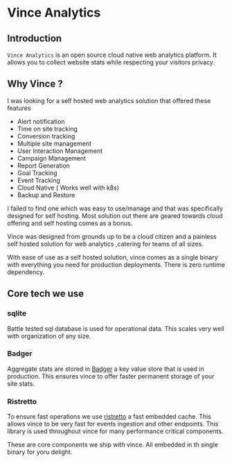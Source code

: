 
# Vince Analytics

## Introduction

`Vince Analytics` is an  open source cloud native web analytics platform. It allows
you to collect website stats while respecting your visitors privacy.


## Why Vince ?

I was looking for a self hosted web analytics solution that offered these features

- Alert notification
- Time on site tracking
- Conversion tracking 
- Multiple site management
- User Interaction Management 
- Campaign Management 
- Report Generation
- Goal Tracking 
- Event Tracking 
- Cloud Native ( Works well with k8s)
- Backup and Restore

I failed to find one which was easy to use/manage and that was specifically designed
for self hosting. Most solution out there are geared towards cloud offering and 
self hosting comes as a bonus.

Vince was designed from grounds up to be a cloud citizen and a painless self hosted
solution for web analytics ,catering for teams of all sizes.

With ease of use as a self hosted solution, vince comes as a single binary with
everything you need for production deployments. There is zero runtime dependency.

## Core tech we use

### sqlite

Battle tested sql database is used for operational data. This scales very well 
with organization of any size.

### Badger 

Aggregate stats are stored in [Badger](https://github.com/dgraph-io/badger) a key
value store that is used in production. This ensures vince to offer faster permanent
storage of your site stats.

### Ristretto

To ensure fast operations we use [ristretto](https://github.com/dgraph-io/ristretto)
a fast embedded cache. This allows vince to be very fast for events ingestion and other
endpoints. This library is used throughout vince for many performance critical 
components.


These are core components we ship with vince. All embedded in th single binary for yoru
delight.

